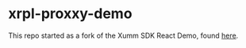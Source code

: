 # xrpl-proxxy-demo

This repo started as a fork of the Xumm SDK React Demo, found [here](https://github.com/XRPL-Labs/XummSDK-React-Demo/).
